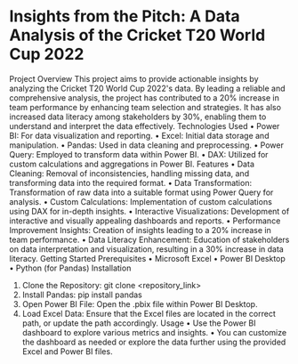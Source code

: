 # Insights from the Pitch: A Data Analysis of the Cricket T20 World Cup 2022

Project Overview
This project aims to provide actionable insights by analyzing the Cricket T20 World Cup 2022's data. By leading a reliable and comprehensive analysis, the project has contributed to a 20% increase in team performance by enhancing team selection and strategies. It has also increased data literacy among stakeholders by 30%, enabling them to understand and interpret the data effectively.
Technologies Used
•	Power BI: For data visualization and reporting.
•	Excel: Initial data storage and manipulation.
•	Pandas: Used in data cleaning and preprocessing.
•	Power Query: Employed to transform data within Power BI.
•	DAX: Utilized for custom calculations and aggregations in Power BI.
Features
•	Data Cleaning: Removal of inconsistencies, handling missing data, and transforming data into the required format.
•	Data Transformation: Transformation of raw data into a suitable format using Power Query for analysis.
•	Custom Calculations: Implementation of custom calculations using DAX for in-depth insights.
•	Interactive Visualizations: Development of interactive and visually appealing dashboards and reports.
•	Performance Improvement Insights: Creation of insights leading to a 20% increase in team performance.
•	Data Literacy Enhancement: Education of stakeholders on data interpretation and visualization, resulting in a 30% increase in data literacy.
Getting Started
Prerequisites
•	Microsoft Excel
•	Power BI Desktop
•	Python (for Pandas)
Installation
1.	Clone the Repository: git clone <repository_link>
2.	Install Pandas: pip install pandas
3.	Open Power BI File: Open the .pbix file within Power BI Desktop.
4.	Load Excel Data: Ensure that the Excel files are located in the correct path, or update the path accordingly.
Usage
•	Use the Power BI dashboard to explore various metrics and insights.
•	You can customize the dashboard as needed or explore the data further using the provided Excel and Power BI files.

